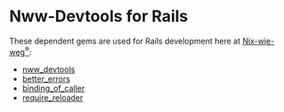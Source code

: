# Nww-Devtools for Rails

These dependent gems are used for Rails development here at
[Nix-wie-weg<sup>®</sup>](http://technik.nix-wie-weg.de/):

* [nww_devtools](https://github.com/Nix-wie-weg/nww_devtools)
* [better_errors](https://github.com/charliesome/better_errors)
* [binding_of_caller](https://github.com/banister/binding_of_caller)
* [require_reloader](https://github.com/teohm/require_reloader)
